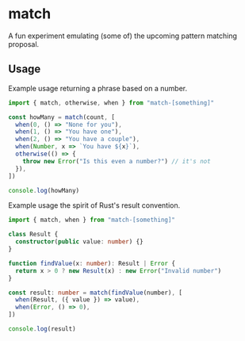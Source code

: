 # match

A fun experiment emulating (some of) the upcoming pattern matching proposal.

## Usage

Example usage returning a phrase based on a number.

```ts
import { match, otherwise, when } from "match-[something]"

const howMany = match(count, [
  when(0, () => "None for you"),
  when(1, () => "You have one"),
  when(2, () => "You have a couple"),
  when(Number, x => `You have ${x}`),
  otherwise(() => {
    throw new Error("Is this even a number?") // it's not
  }),
])

console.log(howMany)
```

Example usage the spirit of Rust's result convention.

```ts
import { match, when } from "match-[something]"

class Result {
  constructor(public value: number) {}
}

function findValue(x: number): Result | Error {
  return x > 0 ? new Result(x) : new Error("Invalid number")
}

const result: number = match(findValue(number), [
  when(Result, ({ value }) => value),
  when(Error, () => 0),
])

console.log(result)
```
